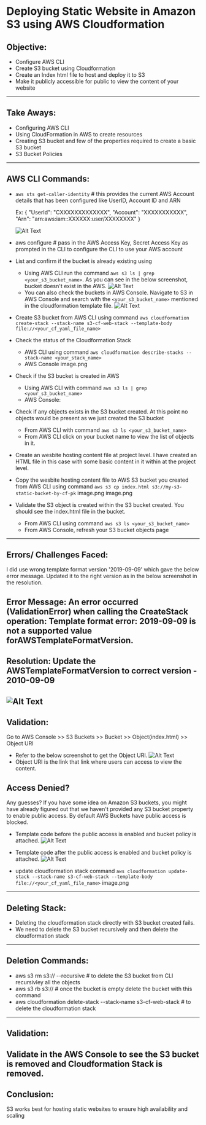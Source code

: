# Deploying Static Website in Amazon S3 using AWS Cloudformation

## Objective: 
- Configure AWS CLI 
- Create S3 bucket using Cloudformation
- Create an Index html file to host and deploy it to S3 
- Make it publicly accessible for public to view the content of your website
--- 
## Take Aways: 
- Configuring AWS CLI 
- Using CloudFormation in AWS to create resources
- Creating S3 bucket and few of the properties required to create a basic S3 bucket 
- S3 Bucket Policies 
--- 
## AWS CLI Commands: 
- `aws sts get-caller-identity` # this provides the current AWS Account details that has been configured like UserID, Account ID and ARN 

    Ex: 
    {
        "UserId": "CXXXXXXXXXXXXX",
        "Account": "XXXXXXXXXXX",
        "Arn": "arn:aws:iam::XXXXXX:user/XXXXXXXX"
    }

    ![Alt Text](misc/AWS_Details.png)
- aws configure # pass in the AWS Access Key, Secret Access Key as prompted in the CLI to configure the CLI to use your AWS account 
- List and confirm if the bucket is already existing using 
    - Using AWS CLI run the command `aws s3 ls | grep <your_s3_bucket_name>`. As you can see in the below screenshot, bucket doesn't exist in the AWS. 
        ![Alt Text](misc/S3_bucket_checkl.png)
    - You can also check the buckets in AWS Console. Navigate to S3 in AWS Console and search with the `<your_s3_bucket_name>` mentioned in the cloudformation template file. 
        ![Alt Text](misc/AWS_S3_Console.png)
- Create S3 bucket from AWS CLI using command `aws cloudformation create-stack --stack-name s3-cf-web-stack --template-body file://<your_cf_yaml_file_name>` 
- Check the status of the Cloudformation Stack 
    - AWS CLI using command `aws cloudformation describe-stacks --stack-name <your_stack_name>`
    - AWS Console 
    image.png
- Check if the S3 bucket is created in AWS 
    - Using AWS CLI with command `aws s3 ls | grep <your_s3_bucket_name>` 
    - AWS Console: 
- Check if any objects exists in the S3 bucket created. At this point no objects would be present as we just created the S3 bucket
    - From AWS CLI with command `aws s3 ls <your_s3_bucket_name>`
    - From AWS CLI click on your bucket name to view the list of objects in it. 
- Create an wesbite hosting content file at project level. I have created an HTML file in this case with some basic content in it within at the project level. 
- Copy the wesbite hosting content file to AWS S3 bucket you created from AWS CLI using command `aws s3 cp index.html s3://my-s3-static-bucket-by-cf-pk` 
    image.png
    image.png
- Validate the S3 object is created within the S3 bucket created. You should see the index.html file in the bucket.
    - From AWS CLI using command `aws s3 ls <your_s3_bucket_name>` 
    - From AWS Console, refresh your S3 bucket objects page 

---
## Errors/ Challenges Faced: 
I did use wrong template format version '2019-09-09' which gave the below error message. Updated it to the right version as in the below screenshot in the resolution.

Error Message: An error occurred (ValidationError) when calling the CreateStack operation: Template format error: 2019-09-09 is not a supported value forAWSTemplateFormatVersion.
---
## Resolution: Update the AWSTemplateFormatVersion to correct version - 2010-09-09 
![Alt Text](misc/Version_Correction.png) 
---
## Validation: 
Go to AWS Console >> S3 Buckets >> Bucket >> Object(index.html) >> Object URI 
- Refer to the below screenshot to get the Object URI. 
  ![Alt Text](misc/S3_OBJECT_URI.png) 
- Object URI is the link that link where users can access to view the content. 

## Access Denied? 
Any guesses? If you have some idea on Amazon S3 buckets, you might have already figured out that we haven't provided any S3 bucket property to enable public access. By default AWS Buckets have public access is blocked. 

- Template code before the public access is enabled and bucket policy is attached. 
  ![Alt Text](misc/BEFORE_PUBLIC_ACCESS_ENABLED.png)
- Template code after the public access is enabled and bucket policy is attached. 
  ![Alt Text](misc/S3_BUCKET_POLICY.png)

- update cloudformation stack command `aws cloudformation update-stack --stack-name s3-cf-web-stack --template-body file://<your_cf_yaml_file_name>`
image.png
---
## Deleting Stack:
- Deleting the cloudformation stack directly with S3 bucket created fails. 
- We need to delete the S3 bucket recursively and then delete the cloudformation stack 
---
## Deletion Commands: 
- aws s3 rm s3://<bucket-name> --recursive # to delete the S3 bucket from CLI recursivley all the objects
- aws s3 rb s3://<bucket-name>  # once the bucket is empty delete the bucket with this command
- aws cloudformation delete-stack --stack-name s3-cf-web-stack # to delete the cloudformation stack 
---
## Validation: 
Validate in the AWS Console to see the  S3 bucket is removed and Cloudformation Stack is removed. 
---
## Conclusion: 
S3 works best for hosting static websites to ensure high availability and scaling